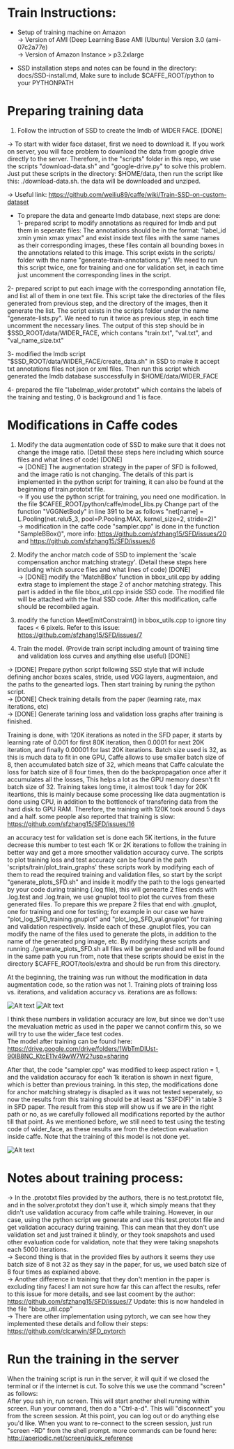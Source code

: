 # Train Instructions:

- Setup of training machine on Amazon  <br />
-> Version of AMI (Deep Learning Base AMI (Ubuntu) Version 3.0 (ami-07c2a77e)  <br />
-> Version of Amazon Instance > p3.2xlarge  <br />

- SSD installation steps and notes can be found in the directory: docs/SSD-install.md, Make sure to include $CAFFE_ROOT/python to your PYTHONPATH

# Preparing training data
1. Follow the intruction of SSD to create the lmdb of WIDER FACE. [DONE]  <br />

-> To start with wider face dataset, first we need to download it. If you work on server, you will face problem to download the data from google drive directly to the server. Therefore, in the "scripts" folder in this repo, we use the scripts "download-data.sh" and "google-drive.py" to solve this problem. Just put these scripts in the directory: $HOME/data, then run the script like this: ./download-data.sh. the data will be downloaded and unziped.  <br />

-> Useful link: https://github.com/weiliu89/caffe/wiki/Train-SSD-on-custom-dataset <br />
- To prepare the data and genearte lmdb database, next steps are done: <br />
 1- prepared script to modify annotations as required for lmdb and put them in seperate files: The annotations should be in the format: "label_id xmin ymin xmax ymax" and exist inside text files with the same names as their corresponding images, these files contain all bounding boxes in the annotations related to this image. This script exists in the scripts/ folder with the name "generate-train-annotations.py". We need to run this script twice, one for training and one for validation set, in each time just uncomment the corresponding lines in the script.  <br />

 2- prepared script to put each image with the corresponding annotation file, and list all of them in one text file. This script take the directories of the files generated from previous step, and the directory of the images, then it generate the list. The script exists in the scripts folder under the name "generate-lists.py". We need to run it twice as previous step, in each time uncomment the necessary lines. The output of this step should be in $SSD_ROOT/data/WIDER_FACE, which contans "train.txt", "val.txt", and "val_name_size.txt"  <br />

 3- modified the lmdb script "$SSD_ROOT/data/WIDER_FACE/create_data.sh" in SSD to make it accept txt annotations files not json or xml files. Then run this script which generated the lmdb database susccessfully in $HOME/data/WIDER_FACE  <br />

 4- prepared the file "labelmap_wider.prototxt" which contains the labels of the training and testing, 0 is background and 1 is face.  <br />

# Modifications in Caffe codes

1. Modify the data augmentation code of SSD to make sure that it does not change the image ratio.
(Detail these steps here including which source files and what lines of code)  [DONE] <br />
-> [DONE] The augmentation strategy in the paper of SFD is followed, and the image ratio is not changing. The details of this part is implemented in the python script for training, it can also be found at the beginning of train.prototxt file.   <br />
-> If you use the python script for training, you need one modification. In the file $CAFEE_ROOT/python/caffe/model_libs.py Change part of the function "VGGNetBody" in line 391 to be as follows "net[name] = L.Pooling(net.relu5_3, pool=P.Pooling.MAX, kernel_size=2, stride=2)" <br />
-> modification in the caffe code "sampler.cpp" is done in the function "SampleBBox()", more info: https://github.com/sfzhang15/SFD/issues/20 and https://github.com/sfzhang15/SFD/issues/6 <br />

2. Modify the anchor match code of SSD to implement the 'scale compensation anchor matching strategy'.
(Detail these steps here including which source files and what lines of code)  [DONE] <br />
-> [DONE] modify the 'MatchBBox' function in bbox_util.cpp by adding extra stage to implement the stage 2 of anchor matching strategy. This part is added in the file bbox_util.cpp inside SSD code. The modified file will be attached with the final SSD code. After this modification, caffe should be recombiled again. <br />

3. modify the function MeetEmitConstraint() in bbox_utils.cpp to ignore tiny faces < 6 pixels. Refer to this issue: https://github.com/sfzhang15/SFD/issues/7

4. Train the model.
(Provide train script including amount of training time and validation loss curves and anything else useful) [DONE] <br />

-> [DONE] Prepare python script following SSD style that will include defining anchor boxes scales, stride, used VGG layers, augmentaion, and the paths to the genearted logs. Then start training by runing the python script.  <br />
-> [DONE] Check training details from the paper (learning rate, max iterations, etc)  <br />
-> [DONE] Generate tarining loss and validation loss graphs after training is finished.  <br />

Training is done, with 120K iterations as noted in the SFD paper, it starts by learning rate of 0.001 for first 80K iteration, then 0.0001 for next 20K iteration, and finally 0.00001 for last 20K iterations. Batch size used is 32, as this is much data to fit in one GPU, Caffe allows to use smaller batch size of 8, then accumulated batch size of 32, which means that Caffe calculate the loss for batch size of 8 four times, then do the backpropagation once after it accumulates all the losses, This helps a lot as the GPU memory doesn't fit batch size of 32. Training takes long time, it almost took 1 day for 20K iteartions, this is mainly because some processing like data augmentation is done using CPU, in addition to the bottleneck of transfering data from the hard disk to GPU RAM. Therefore, the training with 120K took around 5 days and a half. some people also reported that training is slow: https://github.com/sfzhang15/SFD/issues/16  <br />

an accuracy test for validation set is done each 5K itertions, in the future decrease this number to test each 1K or 2K iterations to follow the training in better way and get a more smoother validation accuracy curve. The scripts to plot training loss and test accuracy can be found in the path 'scripts/train/plot_train_graphs' these scripts work by modifying each of them to read the required training and validation files, so start by the script "generate_plots_SFD.sh" and inside it modify the path to the logs genearted by your code during training (.log file), this will genearte 2 files ends with .log.test and .log.train, we use gnuplot tool to plot the curves from these generated files. To prepare this we prepare 2 files that end with .gnuplot, one for training and one for testing; for example in our case we have "plot_log_SFD_training.gnuplot" and "plot_log_SFD_val.gnuplot" for training and validation respectively. Inside each of these .gnuplot files, you can modify the name of the files used to generate the plots, in addition to the name of the generated png image, etc. By modifying these scripts and running ./generate_plots_SFD.sh all files will be generated and will be found in the same path you run from, note that these scripts should be exist in the directory $CAFFE_ROOT/tools/extra and should be run from this directory. <br />

At the beginning, the training was run without the modification in data augmentation code, so the ration was not 1. Training plots of training loss vs. iterations, and validation accuracy vs. iterations are as follows:

![Alt text](assets/SFD_training_loss.png)
![Alt text](assets/SFD_validation_accuracy_init.png)

I think these numbers in validation accuracy are low, but since we don't use the mevaluation metric as used in the paper we cannot confirm this, so we will try to use the wider_face test codes. <br />
The model after training can be found here: https://drive.google.com/drive/folders/1WbTmDlUst-90lB8NC_KtcE11v49wW7W2?usp=sharing <br />

After that, the code "sampler.cpp" was modified to keep aspect ration = 1, and the validation accuracy for each 1k iteration is shown in next figure, which is better than previous training. In this step, the modifications done for anchor matching strategy is disapled as it was not tested seperately, so now the results from this training should be at least as "S3FD(F)" in table 3 in SFD paper. The result from this step will show us if we are in the right path or no, as we carefully followed all modifications reported by the author till that point. As we mentioned before, we still need to test using the testing code of wider_face, as these results are from the detection evaluation inside caffe. Note that the training of this model is not done yet. 

![Alt text](assets/SFD_nm_validation_accuracy.png)


# Notes about training process: <br />
-> In the .prototxt files provided by the authors, there is no test.prototxt file, and in the solver.prototxt they don't use it, which simply means that they didn't use validation accuracy from caffe while training. However, in our case, using the python script we generate and use this test.prototxt file and get validation accuracy during training. This can mean that they don't use validation set and just trained it blindly, or they took snapshots and used other evaluation code for validation, note that they were taking snapshots each 5000 iterations. <br />
-> Second thing is that in the provided files by authors it seems they use batch size of 8 not 32 as they say in the paper, for us, we used batch size of 8 four times as explained above. <br />
-> Another difference in training that they don't mention in the paper is excluding tiny faces! I am not sure how far this can affect the results, refer to this issue for more details, and see last cooment by the author: https://github.com/sfzhang15/SFD/issues/7   Update: this is now handeled in the file "bbox_util.cpp" <br />
-> There are other implementation using pytorch, we can see how they implemented these details and follow their steps: https://github.com/clcarwin/SFD_pytorch <br />


# Run the training in the server

When the training script is run in the server, it will quit if we closed the terminal or if the internet is cut. To solve this we use the command "screen" as follows: <br />
After you ssh in, run screen. This will start another shell running within screen. Run your command, then do a "Ctrl-a-d". This will "disconnect" you from the screen session. At this point, you can log out or do anything else you'd like. When you want to re-connect to the screen session, just run "screen -RD" from the shell prompt.
more commands can be found here: http://aperiodic.net/screen/quick_reference
